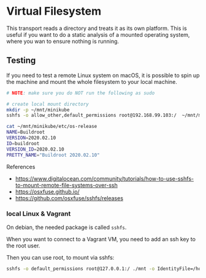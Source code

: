 # Virtual Filesystem

This transport reads a directory and treats it as its own platform. This is useful if you want to do a static analysis of a mounted operating system, where you wan to ensure nothing is running.

## Testing

If you need to test a remote Linux system on macOS, it is possible to spin up the machine and mount the whole filesystem to your local machine.

```bash
# NOTE: make sure you do NOT run the following as sudo

# create local mount directory
mkdir -p ~/mnt/minikube
sshfs -o allow_other,default_permissions root@192.168.99.103:/  ~/mnt/minikube

cat ~/mnt/minikube/etc/os-release 
NAME=Buildroot
VERSION=2020.02.10
ID=buildroot
VERSION_ID=2020.02.10
PRETTY_NAME="Buildroot 2020.02.10"
```

References

* https://www.digitalocean.com/community/tutorials/how-to-use-sshfs-to-mount-remote-file-systems-over-ssh
* https://osxfuse.github.io/
* https://github.com/osxfuse/sshfs/releases

### local Linux & Vagrant

On debian, the needed package is called `sshfs`.

When you want to connect to a Vagrant VM, you need to add an ssh key to the root user.

Then you can use root, to mount via sshfs:

```bash
sshfs -o default_permissions root@127.0.0.1:/ ./mnt -o IdentityFile=/home/you/.ssh/id_rsa -o Port=2222
```
